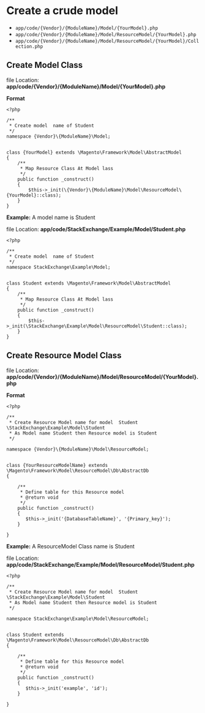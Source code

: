 # Create a crude model

- `app/code/{Vendor}/{ModuleName}/Model/{YourModel}.php`
- `app/code/{Vendor}/{ModuleName}/Model/ResourceModel/{YourModel}.php`
- `app/code/{Vendor}/{ModuleName}/Model/ResourceModel/{YourModel}/Collection.php`


## Create Model Class

file Location: **app/code/{Vendor}/{ModuleName}/Model/{YourModel}.php**

**Format**
```
<?php

/**
 * Create model  name of Student
 */
namespace {Vendor}\{ModuleName}\Model;


class {YourModel} extends \Magento\Framework\Model\AbstractModel
{
    /**
     * Map Resource Class At Model lass
     */
    public function _construct()
    {
        $this->_init(\{Vendor}\{ModuleName}\Model\ResourceModel\{YourModel}::class);
    }
}
```


**Example:** A model name is Student

file Location: **app/code/StackExchange/Example/Model/Student.php**

```
<?php

/**
 * Create model  name of Student
 */
namespace StackExchange\Example\Model;


class Student extends \Magento\Framework\Model\AbstractModel
{
    /**
     * Map Resource Class At Model lass
     */
    public function _construct()
    {
        $this->_init(\StackExchange\Example\Model\ResourceModel\Student::class);
    }
}
```
## Create Resource Model Class

file Location: **app/code/{Vendor}/{ModuleName}/Model/ResourceModel/{YourModel}.php**

**Format**
```
<?php

/**
 * Create Resource Model name for model  Student \StackExchange\Example\Model\Student
 * As Model name Student then Resource model is Student
 */

namespace {Vendor}\{ModuleName}\Model\ResourceModel;


class {YourResourceModelName} extends \Magento\Framework\Model\ResourceModel\Db\AbstractDb
{
    
    /**
     * Define table for this Resource model
     * @return void
     */
    public function _construct()
    {
       $this->_init('{DatabaseTableName}', '{Primary_key}');
    }

}

```


**Example:** A ResourceModel Class name is Student

file Location: **app/code/StackExchange/Example/Model/ResourceModel/Student.php**

```
<?php

/**
 * Create Resource Model name for model  Student \StackExchange\Example\Model\Student
 * As Model name Student then Resource model is Student
 */

namespace StackExchange\Example\Model\ResourceModel;


class Student extends \Magento\Framework\Model\ResourceModel\Db\AbstractDb
{
    
    /**
     * Define table for this Resource model
     * @return void
     */
    public function _construct()
    {
       $this->_init('example', 'id');
    }

}

```
